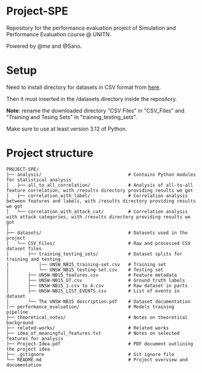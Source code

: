 # Project-SPE

Repository for the performance evaluation project of Simulation and Performance Evaluation course @ UNITN.

Powered by @me and @Sano.

# Setup
Need to install directory for datasets in CSV format from <a href="https://unsw-my.sharepoint.com/:f:/g/personal/z5025758_ad_unsw_edu_au/EnuQZZn3XuNBjgfcUu4DIVMBLCHyoLHqOswirpOQifr1ag?e=gKWkLS">here</a>.

Then it must inserted in the /datasets directory inside the repository.

**Note**: rename the downloaded directory "CSV Files" in "CSV_Files" and "Training and Tesing Sets" in "training_testing_sets".

Make sure to use at least version 3.12 of Python.

# Project structure
```
PROJECT-SPE/
├── analysis/                                # Contains Python modules for statistical analysis
│   ├── all_to_all_correlation/              # Analysis of all-to-all feature correlation, with /results directory providing results we got
│   ├── correlation_with_label/              # Correlation analysis between features and labels, with /results directory providing results we got
│   └── correlation_with_attack_cat/         # Correlation analysis with attack categories, with /results directory providing results we got
│
├── datasets/                                # Datasets used in the project
│   └── CSV_Files/                           # Raw and processed CSV dataset files
│       ├── training_testing_sets/           # Dataset splits for training and testing
|           |── UNSW_NB15_training-set.csv   # Training set
|           └── UNSW_NB15_testing-set.csv    # Testing set
│       ├── UNSW-NB15_features.csv           # Feature metadata
│       ├── UNSW-NB15_GT.csv                 # Ground truth labels
│       ├── UNSW-NB15_1.csv to 4.csv         # Raw dataset in parts
│       ├── UNSW-NB15_LIST_EVENTS.csv        # List of events in dataset
│       └── The UNSW-NB15 description.pdf    # Dataset documentation
│── performance_evaluation/                  # Models training pipeline
├── theoretical_notes/                       # Notes on theoretical background
├── related-works/                           # Related works
├── idea_of_meaningful_features.txt          # Notes on selected features for analysis
├── Project-Idea.pdf                         # PDF document outlining the project idea
├── .gitignore                               # Git ignore file
└── README.md                                # Project overview and documentation
```
